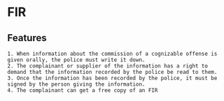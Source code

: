 # FIR

## Features 


    1. When information about the commission of a cognizable offense is given orally, the police must write it down.
    2. The complainant or supplier of the information has a right to demand that the information recorded by the police be read to them.
    3. Once the information has been recorded by the police, it must be signed by the person giving the information.
    4. The complainant can get a free copy of an FIR
